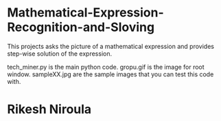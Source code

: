 # Mathematical-Expression-Recognition-and-Sloving
This projects asks the picture of a mathematical expression and provides step-wise solution of the expression.

tech_miner.py is the main python code.
gropu.gif is the image for root window.
sampleXX.jpg are the sample images that you can test this code with.

# Rikesh Niroula

